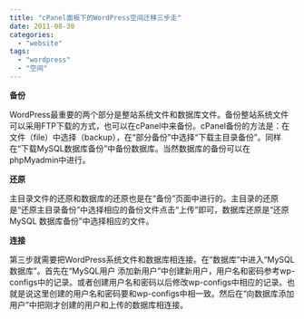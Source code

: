 ```yaml
---
title: "cPanel面板下的WordPress空间迁移三步走"
date: 2011-08-30
categories: 
  - "website"
tags: 
  - "wordpress"
  - "空间"
---
```


**备份**

WordPress最重要的两个部分是整站系统文件和数据库文件。备份整站系统文件可以采用FTP下载的方式，也可以在cPanel中来备份。cPanel备份的方法是：在文件（file）中选择（backup），在“部分备份”中选择“下载主目录备份”。同样在“下载MySQL数据库备份”中备份数据库。当然数据库的备份可以在phpMyadmin中进行。

**还原**

主目录文件的还原和数据库的还原也是在“备份”页面中进行的。主目录的还原是“还原主目录备份”中选择相应的备份文件点击“上传”即可，数据库还原是“还原 MySQL 数据库备份”中选择相应的文件。

**连接**

第三步就需要把WordPress系统文件和数据库相连接。在“数据库”中进入“MySQL数据库”。首先在“MySQL用户 添加新用户”中创建新用户，用户名和密码参考wp-configs中的记录。或者创建用户名和密码以后修改wp-configs中相应的记录。也就是说这里创建的用户名和密码要和wp-configs中相一致。然后在“向数据库添加用户”中把刚才创建的用户和上传的数据库相连接。
